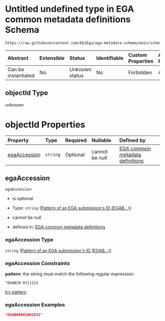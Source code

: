 # Untitled undefined type in EGA common metadata definitions Schema

```txt
https://raw.githubusercontent.com/EbiEga/ega-metadata-schema/main/schemas/EGA.common-definitions.json#/$defs/objectIdAndObjectTypeCheck/anyOf/5/properties/objectId
```



| Abstract            | Extensible | Status         | Identifiable | Custom Properties | Additional Properties | Access Restrictions | Defined In                                                                                           |
| :------------------ | :--------- | :------------- | :----------- | :---------------- | :-------------------- | :------------------ | :--------------------------------------------------------------------------------------------------- |
| Can be instantiated | No         | Unknown status | No           | Forbidden         | Allowed               | none                | [EGA.common-definitions.json\*](../../../schemas/EGA.common-definitions.json "open original schema") |

## objectId Type

unknown

# objectId Properties

| Property                      | Type     | Required | Nullable       | Defined by                                                                                                                                                                                                                                                                                                                                                                                                                         |
| :---------------------------- | :------- | :------- | :------------- | :--------------------------------------------------------------------------------------------------------------------------------------------------------------------------------------------------------------------------------------------------------------------------------------------------------------------------------------------------------------------------------------------------------------------------------- |
| [egaAccession](#egaaccession) | `string` | Optional | cannot be null | [EGA common metadata definitions](ega-4-defs-check-that-the-objectids-accession-pattern-and-objecttype-match-anyof-submission-objectid-and-objecttype-check-properties-objectid-properties-pattern-of-an-ega-submissions-id-egab.md "https://raw.githubusercontent.com/EbiEga/ega-metadata-schema/main/schemas/EGA.common-definitions.json#/$defs/objectIdAndObjectTypeCheck/anyOf/5/properties/objectId/properties/egaAccession") |

## egaAccession



`egaAccession`

*   is optional

*   Type: `string` ([Pattern of an EGA submission's ID (EGAB...)](ega-4-defs-check-that-the-objectids-accession-pattern-and-objecttype-match-anyof-submission-objectid-and-objecttype-check-properties-objectid-properties-pattern-of-an-ega-submissions-id-egab.md))

*   cannot be null

*   defined in: [EGA common metadata definitions](ega-4-defs-check-that-the-objectids-accession-pattern-and-objecttype-match-anyof-submission-objectid-and-objecttype-check-properties-objectid-properties-pattern-of-an-ega-submissions-id-egab.md "https://raw.githubusercontent.com/EbiEga/ega-metadata-schema/main/schemas/EGA.common-definitions.json#/$defs/objectIdAndObjectTypeCheck/anyOf/5/properties/objectId/properties/egaAccession")

### egaAccession Type

`string` ([Pattern of an EGA submission's ID (EGAB...)](ega-4-defs-check-that-the-objectids-accession-pattern-and-objecttype-match-anyof-submission-objectid-and-objecttype-check-properties-objectid-properties-pattern-of-an-ega-submissions-id-egab.md))

### egaAccession Constraints

**pattern**: the string must match the following regular expression:&#x20;

```regexp
^EGAB[0-9]{11}$
```

[try pattern](https://regexr.com/?expression=%5EEGAB%5B0-9%5D%7B11%7D%24 "try regular expression with regexr.com")

### egaAccession Examples

```json
"EGAB00001001831"
```
